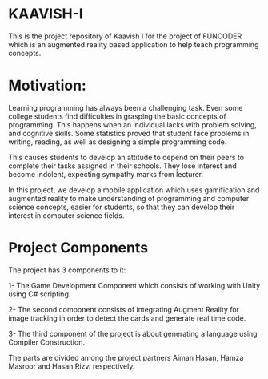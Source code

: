 # KAAVISH-I
This is the project repository of Kaavish I for the project of FUNCODER which is an augmented reality based application to help teach programming concepts.

# Motivation:
Learning programming has always been a challenging task. Even some college students find difficulties in grasping the basic concepts of programming. This happens when an individual lacks with problem solving, and cognitive skills. Some statistics proved that student face problems in writing, reading, as well as designing a simple programming code.

This causes students to develop an attitude to depend on their peers to complete their tasks assigned in their schools. They lose interest and become indolent, expecting sympathy marks from lecturer.

In this project, we develop a mobile application which uses gamification and augmented reality to make understanding of programming and computer science concepts, easier for students, so that they can develop their interest in computer science fields.



# Project Components 
The project has 3 components to it:

1- The Game Development Component which consists of working with Unity using C# scripting.

2- The second component consists of integrating Augment Reality for image tracking in order to detect the cards and generate real time code.

3- The third component of the project is about generating a language using Compiler Construction.

The parts are divided among the project partners Aiman Hasan, Hamza Masroor and Hasan Rizvi respectively.



